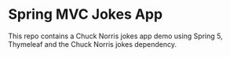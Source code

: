 # Spring MVC Jokes App
This repo contains a Chuck Norris jokes app demo using Spring 5, Thymeleaf and the Chuck Norris jokes dependency.
